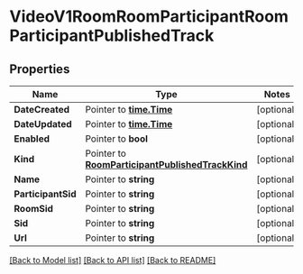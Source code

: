 # VideoV1RoomRoomParticipantRoomParticipantPublishedTrack

## Properties
Name | Type | Notes
------------ | ------------- | -------------
**DateCreated** | Pointer to [**time.Time**](time.Time.md) | [optional] 
**DateUpdated** | Pointer to [**time.Time**](time.Time.md) | [optional] 
**Enabled** | Pointer to **bool** | [optional] 
**Kind** | Pointer to [**RoomParticipantPublishedTrackKind**](room_participant_published_track_kind.md) | [optional] 
**Name** | Pointer to **string** | [optional] 
**ParticipantSid** | Pointer to **string** | [optional] 
**RoomSid** | Pointer to **string** | [optional] 
**Sid** | Pointer to **string** | [optional] 
**Url** | Pointer to **string** | [optional] 

[[Back to Model list]](../README.md#documentation-for-models) [[Back to API list]](../README.md#documentation-for-api-endpoints) [[Back to README]](../README.md)


